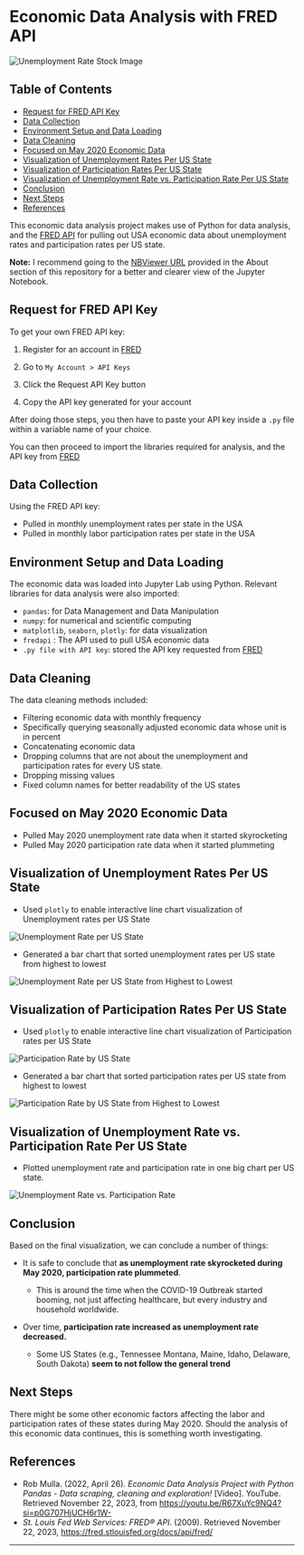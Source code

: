 # Economic Data Analysis with FRED API

![Unemployment Rate Stock Image](./images/unemployment_rate_stock_image.jpg)

## Table of Contents

- [Request for FRED API Key](#request-for-fred-api-key)
- [Data Collection](#data-collection)
- [Environment Setup and Data Loading](#environment-setup-and-data-loading)
- [Data Cleaning](#data-cleaning)
- [Focused on May 2020 Economic Data](#focused-on-may-2020-economic-data)
- [Visualization of Unemployment Rates Per US State](#visualization-of-unemployment-rates-per-us-state)
- [Visualization of Participation Rates Per US State](#visualization-of-participation-rates-per-us-state)
- [Visualization of Unemployment Rate vs. Participation Rate Per US State](#visualization-of-unemployment-rate-vs-participation-rate-per-us-state)
- [Conclusion](#conclusion)
- [Next Steps](#next-steps)
- [References](#references)

This economic data analysis project makes use of Python for data analysis, and the [FRED API](https://fredhelp.stlouisfed.org/fred/about/about-fred/what-is-fred/) for pulling out USA economic data about unemployment rates and participation rates per US state.

**Note:** I recommend going to the [NBViewer URL](https://nbviewer.org/github/jpsam07/economic-data-analysis-with-fredapi/blob/9eb0c473052cc7bc4d91593b8d1fedc5be763537/economic_data_analysis_with_fredapi.ipynb) provided in the About section of this repository for a better and clearer view of the Jupyter Notebook.

## Request for FRED API Key

To get your own FRED API key:

1. Register for an account in [FRED](https://fred.stlouisfed.org/docs/api/fred/)

2. Go to `My Account > API Keys`

3. Click the Request API Key button

4. Copy the API key generated for your account

After doing those steps, you then have to paste your API key inside a `.py` file within a variable name of your choice.

You can then proceed to import the libraries required for analysis, and the API key from [FRED](https://fred.stlouisfed.org/docs/api/fred/)

## Data Collection

Using the FRED API key:
- Pulled in monthly unemployment rates per state in the USA
- Pulled in monthly labor participation rates per state in the USA

## Environment Setup and Data Loading

The economic data was loaded into Jupyter Lab using Python. Relevant libraries for data analysis were also imported:

- `pandas`: for Data Management and Data Manipulation
- `numpy`: for numerical and scientific computing
- `matplotlib`, `seaborn`, `plotly`: for data visualization
- `fredapi` : The API used to pull USA economic data
- `.py file with API key`: stored the API key requested from [FRED](https://fred.stlouisfed.org/docs/api/fred/)

## Data Cleaning

The data cleaning methods included:
- Filtering economic data with monthly frequency
- Specifically querying seasonally adjusted economic data whose unit is in percent
- Concatenating economic data 
- Dropping columns that are not about the unemployment and participation rates for every US state.
- Dropping missing values
- Fixed column names for better readability of the US states

## Focused on May 2020 Economic Data

- Pulled May 2020 unemployment rate data when it started skyrocketing
- Pulled May 2020 participation rate data when it started plummeting

## Visualization of Unemployment Rates Per US State

- Used `plotly` to enable interactive line chart visualization of Unemployment rates per US State

![Unemployment Rate per US State](./images/unemployment_rate_by_us_state_plotly_interactive_line_chart.gif)

- Generated a bar chart that sorted unemployment rates per US state from highest to lowest

![Unemployment Rate per US State from Highest to Lowest](./images/unemployment_rate_by_us_state_bar_chart.png)

## Visualization of Participation Rates Per US State
- Used `plotly` to enable interactive line chart visualization of Participation rates per US State

![Participation Rate by US State](./images/participation_rate_by_us_state_plotly_line_chart.gif)

- Generated a bar chart that sorted participation rates per US state from highest to lowest

![Participation Rate by US State from Highest to Lowest](./images/participation_rate_by_us_state_bar_chart.png)

## Visualization of Unemployment Rate vs. Participation Rate Per US State
- Plotted unemployment rate and participation rate in one big chart per US state.

![Unemployment Rate vs. Participation Rate](./images/unemployment_vs_participation_rate_by_us_state.png)

## Conclusion

Based on the final visualization, we can conclude a number of things:  

- It is safe to conclude that **as unemployment rate skyrocketed during May 2020, participation rate plummeted**.

	- This is around the time when the COVID-19 Outbreak started booming, not just affecting healthcare, but every industry and household worldwide.

- Over time, **participation rate increased as unemployment rate decreased.**

	- Some US States (e.g., Tennessee Montana, Maine, Idaho, Delaware, South Dakota) **seem to not follow the general trend**

## Next Steps

There might be some other economic factors affecting the labor and participation rates of these states during May 2020. Should the analysis of this economic data continues, this is something worth investigating.

## References

- Rob Mulla. (2022, April 26). _Economic Data Analysis Project with Python Pandas - Data scraping, cleaning and exploration!_ [Video]. YouTube. Retrieved November 22, 2023, from https://youtu.be/R67XuYc9NQ4?si=p0G707HjUCH6r1W-
- _St. Louis Fed Web Services: FRED® API_. (2009). Retrieved November 22, 2023, https://fred.stlouisfed.org/docs/api/fred/

---

